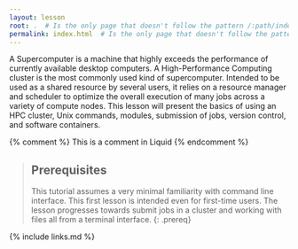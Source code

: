```yaml
---
layout: lesson
root: .  # Is the only page that doesn't follow the pattern /:path/index.html
permalink: index.html  # Is the only page that doesn't follow the pattern /:path/index.html
---
```

A Supercomputer is a machine that highly exceeds the performance of currently available desktop computers.
A High-Performance Computing cluster is the most commonly used kind of supercomputer.
Intended to be used as a shared resource by several users, it relies on a resource manager and scheduler to optimize the overall execution of many jobs across a variety of compute nodes. This lesson will present the basics of using an HPC cluster, Unix commands, modules, submission of jobs, version control, and software containers.


<!-- this is an html comment -->

{% comment %} This is a comment in Liquid {% endcomment %}

> ## Prerequisites
>
> This tutorial assumes a very minimal familiarity with command line interface. This first lesson is intended even for first-time users. The lesson progresses towards submit jobs in a cluster and working with files all from a terminal interface.
{: .prereq}

{% include links.md %}

